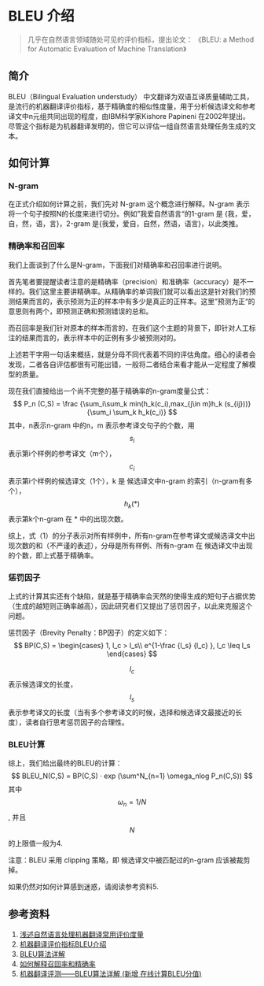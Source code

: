 # BLEU 介绍

> 几乎在自然语言领域随处可见的评价指标，提出论文： 《BLEU: a Method for Automatic Evaluation of Machine Translation》



## 简介

BLEU（Bilingual Evaluation understudy） 中文翻译为双语互译质量辅助工具，是流行的机器翻译评价指标，基于精确度的相似性度量，用于分析候选译文和参考译文中n元组共同出现的程度，由IBM科学家Kishore Papineni 在2002年提出。尽管这个指标是为机器翻译发明的，但它可以评估一组自然语言处理任务生成的文本。



## 如何计算

### N-gram

在正式介绍如何计算之前，我们先对 N-gram 这个概念进行解释。N-gram 表示将一个句子按照N的长度来进行切分。例如”我爱自然语言“的1-gram 是 {我，爱，自，然，语，言}，2-gram 是{我爱，爱自，自然，然语，语言}，以此类推。

### 精确率和召回率

我们上面谈到了什么是N-gram，下面我们对精确率和召回率进行说明。

首先笔者要提醒读者注意的是精确率（precision）和准确率（accuracy）是不一样的。我们这里主要讲精确率。从精确率的单词我们就可以看出这是针对我们的预测结果而言的，表示预测为正的样本中有多少是真正的正样本。这里”预测为正“的意思则有两个，即预测正确和预测错误的总和。

而召回率是我们针对原本的样本而言的，在我们这个主题的背景下，即针对人工标注的结果而言的，表示样本中的正例有多少被预测对的。

上述若干字用一句话来概括，就是分母不同代表着不同的评估角度。细心的读者会发现，二者各自评估都很有可能出错，一般将二者结合来看才能从一定程度了解模型的质量。

现在我们直接给出一个尚不完整的基于精确率的n-gram度量公式：
$$
P_n (C,S) = \frac {\sum_i\sum_k min(h_k(c_i),max_{j\in m}h_k (s_{ij}))}   {\sum_i \sum_k h_k(c_i)}
$$
其中，n表示n-gram 中的n，m 表示参考译文句子的个数，用$$s_i$$ 表示第i个样例的参考译文（m个），$$c_i$$ 表示第i个样例的候选译文（1个），k 是 候选译文中n-gram 的索引（n-gram有多个），$$h_k(*)$$ 表示第k个n-gram 在 * 中的出现次数。

综上，式（1）的分子表示对所有样例中，所有n-gram在参考译文或候选译文中出现次数的和（不严谨的表述），分母是所有样例、所有n-gram 在 候选译文中出现的个数，即上式基于精确率。

### 惩罚因子

上式的计算其实还有个缺陷，就是基于精确率会天然的使得生成的短句子占据优势（生成的越短则正确率越高），因此研究者们又提出了惩罚因子，以此来克服这个问题。

惩罚因子（Brevity Penalty：BP因子）的定义如下：
$$
BP(C,S) =
	\begin{cases}
		1,   l_c > l_s\\
		e^{1-\frac {l_s}  {l_c} }, l_c \leq l_s
	\end{cases}
$$


$$l_c$$  表示候选译文的长度，$$l_s$$ 表示参考译文的长度（当有多个参考译文的时候，选择和候选译文最接近的长度），读者自行思考惩罚因子的合理性。

### BLEU计算

综上，我们给出最终的BLEU的计算：
$$
BLEU_N(C,S) = BP(C,S) · exp (\sum^N_{n=1} \omega_nlog P_n(C,S))
$$
其中 $$\omega_n = 1/N $$ , 并且 $$N$$  的上限值一般为4.

注意：BLEU 采用 clipping 策略，即 候选译文中被匹配过的n-gram 应该被裁剪掉。

如果仍然对如何计算感到迷惑，请阅读参考资料5.



## 参考资料

1. [浅述自然语言处理机器翻译常用评价度量](https://blog.csdn.net/joshuaxx316/article/details/58696552)
2. [机器翻译评价指标BLEU介绍](https://blog.csdn.net/g11d111/article/details/100103208)
3. [BLEU算法详解](https://www.cnblogs.com/by-dream/p/7679284.html)
4. [如何解释召回率和精确率](https://www.zhihu.com/question/19645541)
5. [机器翻译评测——BLEU算法详解 (新增 在线计算BLEU分值)](https://www.cnblogs.com/by-dream/p/7679284.html)

